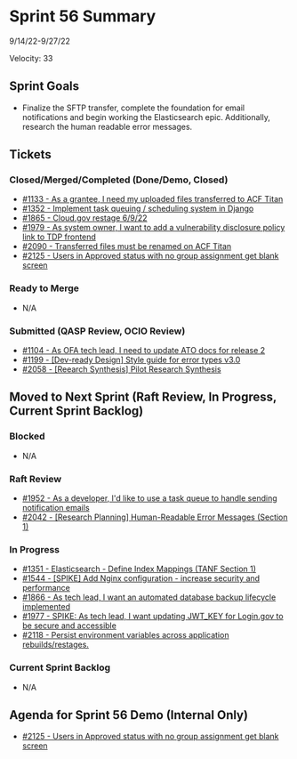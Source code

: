 # Sprint 56 Summary
9/14/22-9/27/22

Velocity: 33
## Sprint Goals
* Finalize the SFTP transfer, complete the foundation for email notifications and begin working the Elasticsearch epic. Additionally, research the human readable error messages.
 
 

## Tickets
### Closed/Merged/Completed (Done/Demo, Closed)
* [#1133 - As a grantee, I need my uploaded files transferred to ACF Titan](https://github.com/raft-tech/TANF-app/issues/1133)
* [#1352 - Implement task queuing / scheduling system in Django](https://github.com/raft-tech/TANF-app/issues/1352)
* [#1865 - Cloud.gov restage 6/9/22](https://github.com/raft-tech/TANF-app/issues/1865)
* [#1979 - As system owner, I want to add a vulnerability disclosure policy link to TDP frontend](https://github.com/raft-tech/TANF-app/issues/1979)
* [#2090 - Transferred files must be renamed on ACF Titan](https://github.com/raft-tech/TANF-app/issues/2090)
* [#2125 - Users in Approved status with no group assignment get blank screen](https://github.com/raft-tech/TANF-app/issues/2125)

### Ready to Merge
* N/A

### Submitted (QASP Review, OCIO Review)
* [#1104 - As OFA tech lead, I need to update ATO docs for release 2](https://github.com/raft-tech/TANF-app/issues/1104)
* [#1199 - [Dev-ready Design] Style guide for error types v3.0](https://github.com/raft-tech/TANF-app/issues/1199)
* [#2058 - [Reearch Synthesis] Pilot Research Synthesis](https://github.com/raft-tech/TANF-app/issues/2058)


## Moved to Next Sprint (Raft Review, In Progress, Current Sprint Backlog)

### Blocked
* N/A

### Raft Review
* [#1952 - As a developer, I'd like to use a task queue to handle sending notification emails](https://github.com/raft-tech/TANF-app/issues/1952)
* [#2042 - [Research Planning] Human-Readable Error Messages (Section 1)](https://github.com/raft-tech/TANF-app/issues/2042)

### In Progress
* [#1351 - Elasticsearch - Define Index Mappings (TANF Section 1)](https://github.com/raft-tech/TANF-app/issues/1351)
* [#1544 - [SPIKE] Add Nginx configuration - increase security and performance](https://github.com/raft-tech/TANF-app/issues/1544)
* [#1866 - As tech lead, I want an automated database backup lifecycle implemented](https://github.com/raft-tech/TANF-app/issues/1866)
* [#1977 - SPIKE: As tech lead, I want updating JWT_KEY for Login.gov to be secure and accessible](https://github.com/raft-tech/TANF-app/issues/1977)
* [#2118 - Persist environment variables across application rebuilds/restages.](https://github.com/raft-tech/TANF-app/issues/2118)

### Current Sprint Backlog
* N/A

## Agenda for Sprint 56 Demo (Internal Only)
* [#2125 - Users in Approved status with no group assignment get blank screen](https://github.com/raft-tech/TANF-app/issues/2125)
